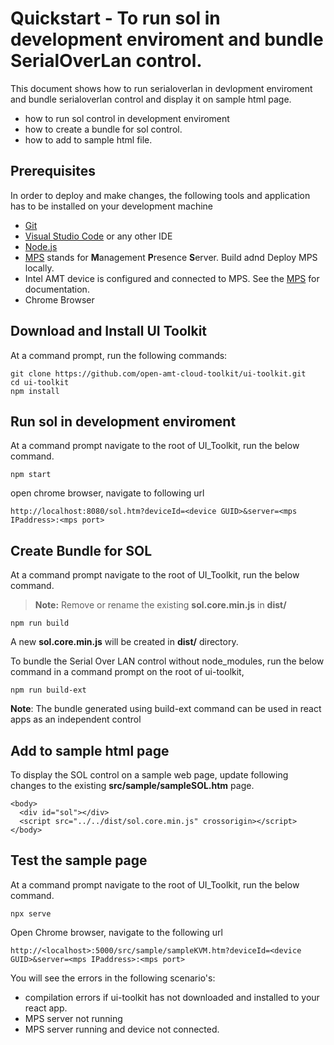 # Quickstart  - To run sol in development enviroment and bundle SerialOverLan control.

This document shows how to run serialoverlan in devlopment enviroment and bundle serialoverlan control and display it on sample html page.
 
- how to run sol control in development enviroment
- how to create a bundle for sol control.
- how to add to sample html file.


## Prerequisites

In order to deploy and make changes, the following tools and application has to be installed on your development machine
-   [Git](https://git-scm.com/)
-   [Visual Studio Code](https://code.visualstudio.com/) or any other IDE 
-   [Node.js](https://nodejs.org/)
-   [MPS](https://github.com/open-amt-cloud-toolkit/mps) stands for **M**anagement **P**resence **S**erver. Build adnd Deploy MPS locally.
-   Intel AMT device is configured and connected to MPS. See the [MPS](https://github.com/open-amt-cloud-toolkit/mps) for documentation.
-   Chrome Browser


## Download and Install UI Toolkit

At a command prompt, run the following commands:
```
git clone https://github.com/open-amt-cloud-toolkit/ui-toolkit.git
cd ui-toolkit
npm install
```

## Run sol in development enviroment
At a command prompt navigate to the root of UI_Toolkit, run the below command.
```
npm start
```

open chrome browser, navigate to following url

```
http://localhost:8080/sol.htm?deviceId=<device GUID>&server=<mps IPaddress>:<mps port>
```

## Create Bundle for SOL

At a command prompt navigate to the root of UI_Toolkit, run the below command.
> **Note:** Remove or rename the existing **sol.core.min.js**  in **dist/**
```
npm run build
```
A new **sol.core.min.js** will be created in **dist/** directory.

To bundle the Serial Over LAN control without node_modules,  run the below command in a command prompt on the root of ui-toolkit,

```
npm run build-ext
```

**Note**: The bundle generated using build-ext command can be used in react apps as an independent control

## Add to sample html page

To display the SOL control on a sample web page, update following changes to the existing **src/sample/sampleSOL.htm** page.

```
<body>
  <div id="sol"></div>
  <script src="../../dist/sol.core.min.js" crossorigin></script>
</body>
```

## Test the sample page
At a command prompt navigate to the root of UI_Toolkit, run the below command.
```
npx serve
```
Open Chrome browser, navigate to the following url
```
http://<localhost>:5000/src/sample/sampleKVM.htm?deviceId=<device GUID>&server=<mps IPaddress>:<mps port>
```
You will see the errors in the following scenario's: 
 - compilation errors if ui-toolkit has not downloaded and installed to your react app.
 - MPS server not running
 - MPS server running and device not connected.



